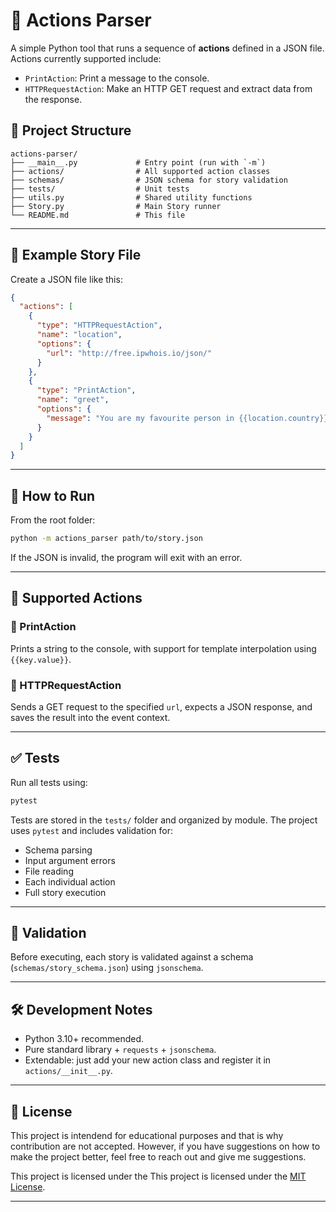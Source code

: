# 🧩 Actions Parser

A simple Python tool that runs a sequence of **actions** defined in a JSON file. Actions currently supported include:

- `PrintAction`: Print a message to the console.
- `HTTPRequestAction`: Make an HTTP GET request and extract data from the response.

## 📁 Project Structure

```
actions-parser/
├── __main__.py             # Entry point (run with `-m`)
├── actions/                # All supported action classes
├── schemas/                # JSON schema for story validation
├── tests/                  # Unit tests
├── utils.py                # Shared utility functions
├── Story.py                # Main Story runner
└── README.md               # This file
```

---

## 🧪 Example Story File

Create a JSON file like this:

```json
{
  "actions": [
    {
      "type": "HTTPRequestAction",
      "name": "location",
      "options": {
        "url": "http://free.ipwhois.io/json/"
      }
    },
    {
      "type": "PrintAction",
      "name": "greet",
      "options": {
        "message": "You are my favourite person in {{location.country}}"
      }
    }
  ]
}
```

---

## 🚀 How to Run

From the root folder:

```bash
python -m actions_parser path/to/story.json
```

If the JSON is invalid, the program will exit with an error.

---

## 🧩 Supported Actions

### 🔸 PrintAction

Prints a string to the console, with support for template interpolation using `{{key.value}}`.

### 🔸 HTTPRequestAction

Sends a GET request to the specified `url`, expects a JSON response, and saves the result into the event context.

---

## ✅ Tests

Run all tests using:

```bash
pytest
```

Tests are stored in the `tests/` folder and organized by module. The project uses `pytest` and includes validation for:
- Schema parsing
- Input argument errors
- File reading
- Each individual action
- Full story execution

---

## 📐 Validation

Before executing, each story is validated against a schema (`schemas/story_schema.json`) using `jsonschema`.

---

## 🛠️ Development Notes

- Python 3.10+ recommended.
- Pure standard library + `requests` + `jsonschema`.
- Extendable: just add your new action class and register it in `actions/__init__.py`.

---

## 📄 License
This project is intendend for educational purposes and that is why contribution are not accepted. However, if you have suggestions on how to make the project better, feel free to reach out and give me suggestions.

This project is licensed under the This project is licensed under the [MIT License](./LICENSE).

---